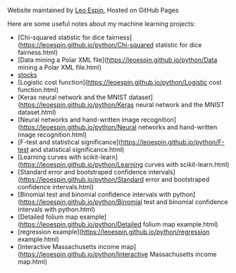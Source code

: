 Website maintained by [Leo Espin](https://github.com/leoEspin), Hosted on GitHub Pages

Here are some useful notes about my machine learning projects:
* [Chi-squared statistic for dice fairness](https://leoespin.github.io/python/Chi-squared statistic for dice fairness.html)
* [Data mining a Polar XML file](https://leoespin.github.io/python/Data mining a Polar XML file.html)
* [stocks](https://leoespin.github.io/python/stocks.html)
* [Logistic cost function](https://leoespin.github.io/python/Logistic cost function.html)
* [Keras neural network and the MNIST dataset](https://leoespin.github.io/python/Keras neural network and the MNIST dataset.html)
* [Neural networks and hand-written image recognition](https://leoespin.github.io/python/Neural networks and hand-written image recognition.html)
* [F-test and statistical significance](https://leoespin.github.io/python/F-test and statistical significance.html)
* [Learning curves with scikit-learn](https://leoespin.github.io/python/Learning curves with scikit-learn.html)
* [Standard error and bootstraped confidence intervals](https://leoespin.github.io/python/Standard error and bootstraped confidence intervals.html)
* [Binomial test and binomial confidence intervals with python](https://leoespin.github.io/python/Binomial test and binomial confidence intervals with python.html)
* [Detailed folium map example](https://leoespin.github.io/python/Detailed folium map example.html)
* [regression example](https://leoespin.github.io/python/regression example.html)
* [Interactive Massachusetts income map](https://leoespin.github.io/python/Interactive Massachusetts income map.html)

